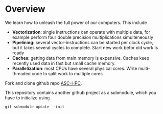 # Overview

We learn how to unleash the full power of our computers. This include

- **Vectorization**: single instructions can operate with multiple data, for example perform four double precision multiplications simulteneously
- **Pipelining**: several vector-instructions can be started per clock cycle, but it takes several cycles to complete. Start new work befor old work is ready
- **Caches**: getting data from main memory is expensive. Caches keep recently used data in fast but small cache memory. 
- **Parallelization**: most CPUs have several physical cores. Write multi-threaded code to split work to multiple cores


Fork and clone github repo [ASC-HPC](https://github.com/TUWien-ASC/ASC-HPC.git).

This repository contains another github project as a submodule,
which you have to initialize using

    git submodule update --init


